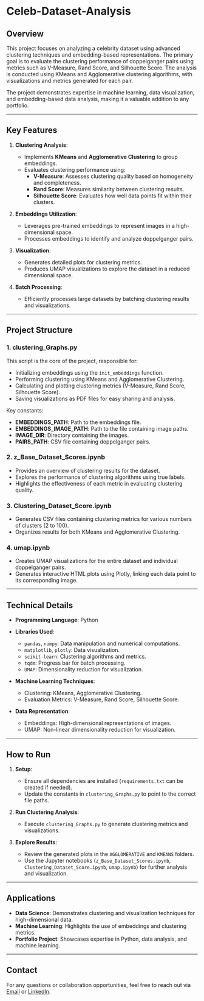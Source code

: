 # Celeb-Dataset-Analysis

## Overview

This project focuses on analyzing a celebrity dataset using advanced clustering techniques and embedding-based representations. The primary goal is to evaluate the clustering performance of doppelganger pairs using metrics such as V-Measure, Rand Score, and Silhouette Score. The analysis is conducted using KMeans and Agglomerative clustering algorithms, with visualizations and metrics generated for each pair.

The project demonstrates expertise in machine learning, data visualization, and embedding-based data analysis, making it a valuable addition to any portfolio.

---

## Key Features

1. **Clustering Analysis**:
   - Implements **KMeans** and **Agglomerative Clustering** to group embeddings.
   - Evaluates clustering performance using:
     - **V-Measure**: Assesses clustering quality based on homogeneity and completeness.
     - **Rand Score**: Measures similarity between clustering results.
     - **Silhouette Score**: Evaluates how well data points fit within their clusters.

2. **Embeddings Utilization**:
   - Leverages pre-trained embeddings to represent images in a high-dimensional space.
   - Processes embeddings to identify and analyze doppelganger pairs.

3. **Visualization**:
   - Generates detailed plots for clustering metrics.
   - Produces UMAP visualizations to explore the dataset in a reduced dimensional space.

4. **Batch Processing**:
   - Efficiently processes large datasets by batching clustering results and visualizations.

---

## Project Structure

### **1. clustering_Graphs.py**
This script is the core of the project, responsible for:
- Initializing embeddings using the `init_embeddings` function.
- Performing clustering using KMeans and Agglomerative Clustering.
- Calculating and plotting clustering metrics (V-Measure, Rand Score, Silhouette Score).
- Saving visualizations as PDF files for easy sharing and analysis.

Key constants:
- **EMBEDDINGS_PATH**: Path to the embeddings file.
- **EMBEDDINGS_IMAGE_PATH**: Path to the file containing image paths.
- **IMAGE_DIR**: Directory containing the images.
- **PAIRS_PATH**: CSV file containing doppelganger pairs.

### **2. z_Base_Dataset_Scores.ipynb**
- Provides an overview of clustering results for the dataset.
- Explores the performance of clustering algorithms using true labels.
- Highlights the effectiveness of each metric in evaluating clustering quality.

### **3. Clustering_Dataset_Score.ipynb**
- Generates CSV files containing clustering metrics for various numbers of clusters (2 to 100).
- Organizes results for both KMeans and Agglomerative Clustering.

### **4. umap.ipynb**
- Creates UMAP visualizations for the entire dataset and individual doppelganger pairs.
- Generates interactive HTML plots using Plotly, linking each data point to its corresponding image.

---

## Technical Details

- **Programming Language**: Python
- **Libraries Used**:
  - `pandas`, `numpy`: Data manipulation and numerical computations.
  - `matplotlib`, `plotly`: Data visualization.
  - `scikit-learn`: Clustering algorithms and metrics.
  - `tqdm`: Progress bar for batch processing.
  - `UMAP`: Dimensionality reduction for visualization.

- **Machine Learning Techniques**:
  - Clustering: KMeans, Agglomerative Clustering.
  - Evaluation Metrics: V-Measure, Rand Score, Silhouette Score.

- **Data Representation**:
  - Embeddings: High-dimensional representations of images.
  - UMAP: Non-linear dimensionality reduction for visualization.

---

## How to Run

1. **Setup**:
   - Ensure all dependencies are installed (`requirements.txt` can be created if needed).
   - Update the constants in `clustering_Graphs.py` to point to the correct file paths.

2. **Run Clustering Analysis**:
   - Execute `clustering_Graphs.py` to generate clustering metrics and visualizations.

3. **Explore Results**:
   - Review the generated plots in the `AGGLOMERATIVE` and `KMEANS` folders.
   - Use the Jupyter notebooks (`z_Base_Dataset_Scores.ipynb`, `Clustering_Dataset_Score.ipynb`, `umap.ipynb`) for further analysis and visualization.

---

## Applications

- **Data Science**: Demonstrates clustering and visualization techniques for high-dimensional data.
- **Machine Learning**: Highlights the use of embeddings and clustering metrics.
- **Portfolio Project**: Showcases expertise in Python, data analysis, and machine learning.

---

## Contact

For any questions or collaboration opportunities, feel free to reach out via [Email](nate.michelotti@gmail.com) or [LinkedIn](https://www.linkedin.com/in/nathan-michelotti/).
